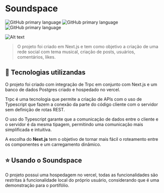 # Soundspace

![GitHub primary language](https://img.shields.io/badge/next%20js-000000?style=for-the-badge&logo=nextdotjs&logoColor=white)
![GitHub primary language](https://img.shields.io/badge/Vercel-000000?style=for-the-badge&logo=vercel&logoColor=white)
![GitHub primary language](https://img.shields.io/badge/TypeScript-007ACC?style=for-the-badge&logo=typescript&logoColor=white)

![Alt text](https://i.imgur.com/HJIpWTY.png)

> O projeto foi criado em Next.js e tem como objetivo a criação de uma rede social com tema musical, criação de posts, usuários, comentários, likes.

## 💽 Tecnologias utilizandas

O projeto foi criado com integração de Trpc em conjunto com Next.js e um banco de dados Postgres criado e hospedado no vercel.

Trpc é uma tecnologia que permite a criação de APIs com o uso de Typescript que fazem a conexão da parte do código cliente com o servidor sem definição de rotas REST. 

O uso do Typescript garante que a comunicação de dados entre o cliente e o servidor é da mesma tipagem, permitindo uma comunicação mais simplificada e intuitiva.

A escolha do **Next.js** tem o objetivo de tornar mais fácil o roteamento entre os componentes e um carregamento dinâmico.

## ⭐ Usando o Soundspace

O projeto possui uma hospedagem no vercel, todas as funcionalidades são restritas à funcionalidade local do próprio usuário, considerando que é uma demonstração para o portifólio.
